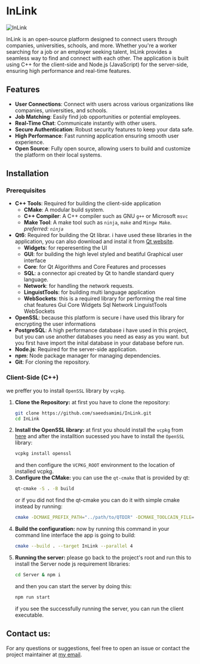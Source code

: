 # InLink

![InLink](./icons/icons/icon-animated-light.gif)

InLink is an open-source platform designed to connect users through companies, universities, schools, and more. Whether you're a worker searching for a job or an employer seeking talent, InLink provides a seamless way to find and connect with each other. The application is built using C++ for the client-side and Node.js (JavaScript) for the server-side, ensuring high performance and real-time features.

## Features

- **User Connections**: Connect with users across various organizations like companies, universities, and schools.
- **Job Matching**: Easily find job opportunities or potential employees.
- **Real-Time Chat**: Communicate instantly with other users.
- **Secure Authentication**: Robust security features to keep your data safe.
- **High Performance**: Fast running application ensuring smooth user experience.
- **Open Source**: Fully open source, allowing users to build and customize the platform on their local systems.

## Installation

### Prerequisites

- **C++ Tools**: Required for building the client-side application
  - **CMake**: A modular build system.
  - **C++ Compiler**: A C++ compiler such as GNU `g++` or Microsoft `msvc`
  - **Make Tool**: A make tool such as `ninja`, `make` and `Mingw Make`. *preferred: `ninja`*
- **Qt6**: Required for building the Qt librar.
i have used these libraries in the application, you can also download and instal it from [Qt website](https://www.qt.io/dowmload-dev).
  - **Widgets**: for reperesenting the UI
  - **GUI**: for building the high level styled and beatiful Graphical user interface
  - **Core**: for Qt Algorithms and Core Features and processes
  - **SQL**: a connector api created by Qt to handle standard query language.
  - **Network**: for handling the network requests.
  - **LinguistTools**: for building multi language application
  - **WebSockets**: this is a required library for performing the real time chat features
  Gui Core Widgets Sql Network LinguistTools WebSockets
- **OpenSSL**: because this platform is secure i have used this library for encrypting the user informations
- **PostgreSQL**: A high performance database i have used in this project, but you can use another databases you need as easy as you want. but you first have import the inital database in your database before run.
- **Node.js**: Required for the server-side application.
- **npm**: Node package manager for managing dependencies.
- **Git**: For cloning the repository.

### Client-Side (C++)

we preffer you to install `OpenSSL` library by `vcpkg`.

1. **Clone the Repository:** at first you have to clone the repository:
   ```bash
   git clone https://github.com/saeedsamimi/InLink.git
   cd InLink
   ```
2. **Install the OpenSSL library:** at first you should install the `vcpkg` from [here](https://github.com/microsoft/vcpkg) and after the installtion sucessed you have to install the `OpenSSL` library:
   ```bash
   vcpkg install openssl
   ```
   and then configure the `VCPKG_ROOT` environment to the location of installed vcpkg.
3. **Configure the CMake:** you can use the `qt-cmake` that is provided by qt:
    ```bash
    qt-cmake -S . -B build
    ```
    or if you did not find the qt-cmake you can do it with simple cmake instead by running:
    ```bash
    cmake -DCMAKE_PREFIX_PATH="../path/to/QTDIR" -DCMAKE_TOOLCAIN_FILE="VCPKG_ROOT/scripts/buildsystems/vcpkg.cmake"
    ```
4. **Build the configuration:** now by running this command in your command line interface the app is going to build:
    ```bash
    cmake --build . --target InLink --parallel 4
    ```
5. **Running the server:** please go back to the project's root and run this to install the Server node js requirement libraries:
    ```bash
    cd Server & npm i
    ```
    and then you can start the server by doing this:
    ```bash
    npm run start
    ```
    if you see the successfully running the server, you can run the client executable.

## Contact us:
 For any questions or suggestions, feel free to open an issue or contact the project maintainer at [my email](doob.fooy@gmail.com).

